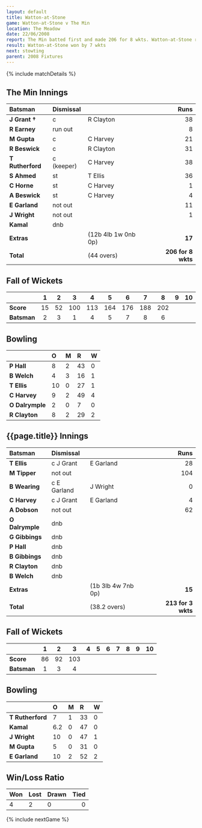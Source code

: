 ```yaml
---
layout: default
title: Watton-at-Stone
game: Watton-at-Stone v The Min
location: The Meadow
date: 22/06/2008
report: The Min batted first and made 206 for 8 wkts. Watton-at-Stone replied with 213 for 3 wkts
result: Watton-at-Stone won by 7 wkts
next: stowting
parent: 2008 Fixtures
---
```


{% include matchDetails %}

## The Min Innings

| Batsman | Dismissal |  | Runs |
|:---|:---|---|---:|
| **J Grant &#8224;** | c | R Clayton | 38 |
| **R Earney** | run out |  | 8 |
| **M Gupta** | c | C Harvey | 21 |
| **R Beswick** | c | R Clayton  | 31 |
| **T Rutherford** | c (keeper) | C Harvey | 38 |
| **S Ahmed** | st | T Ellis | 36 |
| **C Horne** | st | C Harvey | 1 |
| **A Beswick** | st | C Harvey | 4 |
| **E Garland** | not out |   | 11 |
| **J Wright** | not out |  | 1 |
| **Kamal** | dnb |  |  |
| **Extras** | | (12b 4lb 1w 0nb 0p) | **17** |
| **Total** | | (44 overs) | **206 for 8 wkts** |

## Fall of Wickets

| | 1 | 2 | 3 | 4 | 5 | 6 | 7 | 8 | 9 | 10 |
|---|:---:|:---:|:---:|:---:|:---:|:---:|:---:|:---:|:---:|:---:|
| **Score** | 15 | 52 | 100 | 113 | 164 | 176 | 188 | 202 |  |  |
| **Batsman** | 2 | 3 | 1 | 4 | 5 | 7 | 8 | 6 |  |  |

## Bowling

| | O | M | R | W |
|---|:---|:---|:---|:---|
| **P Hall** | 8 | 2 | 43 | 0 |
| **B Welch** | 4 | 3 | 16 | 1 |
| **T Ellis** | 10 | 0 | 27 | 1 |
| **C Harvey** | 9 | 2 | 49 | 4 |
| **O Dalrymple** | 2 | 0 | 7 | 0 |
| **R Clayton** | 8 | 2 | 29 | 2 |

## {{page.title}} Innings

| Batsman | Dismissal |  | Runs |
|:---|:---|---|---:|
| **T Ellis** | c J Grant | E Garland | 28 |
| **M Tipper** | not out |  | 104 |
| **B Wearing** | c E Garland | J Wright | 0 |
| **C Harvey** | c J Grant | E Garland | 4 |
| **A Dobson** | not out |  | 62 |
| **O Dalrymple** | dnb |  |  |
| **G Gibbings** | dnb |  |  |
| **P Hall** | dnb |  |  |
| **B Gibbings** | dnb |  |  |
| **R Clayton** | dnb |  |  |
| **B Welch** | dnb |  |  |
| **Extras** | | (1b 3lb 4w 7nb 0p) | **15** |
| **Total** | | (38.2 overs) | **213 for 3 wkts** |

## Fall of Wickets

| | 1 | 2 | 3 | 4 | 5 | 6 | 7 | 8 | 9 | 10 |
|---|:---:|:---:|:---:|:---:|:---:|:---:|:---:|:---:|:---:|:---:|
| **Score** | 86 | 92 | 103 |  |  |  |  |  |  |  |
| **Batsman** | 1 | 3 | 4 |  |  |  |  |  |  |  |

## Bowling

| | O | M | R | W |
|---|:---|:---|:---|:---|
| **T Rutherford** | 7 | 1 | 33 | 0 |
| **Kamal** | 6.2 | 0 | 47 | 0 |
| **J Wright** | 10 | 0 | 47 | 1 |
| **M Gupta** | 5 | 0 | 31 | 0 |
| **E Garland** | 10 | 2 | 52 | 2 |

## Win/Loss Ratio

| Won | Lost | Drawn | Tied |
|:---|:---|:---|---:|
| 4 | 2 | 0 | 0 |

{% include nextGame %}